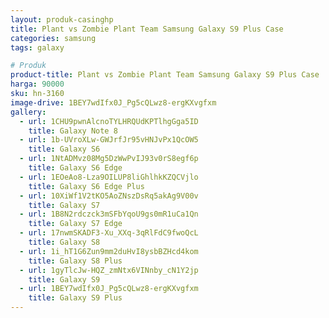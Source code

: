 ```yaml
---
layout: produk-casinghp
title: Plant vs Zombie Plant Team Samsung Galaxy S9 Plus Case
categories: samsung
tags: galaxy

# Produk
product-title: Plant vs Zombie Plant Team Samsung Galaxy S9 Plus Case
harga: 90000
sku: hn-3160
image-drive: 1BEY7wdIfx0J_Pg5cQLwz8-ergKXvgfxm
gallery:
  - url: 1CHU9pwnAlcnoTYLHRQUdKPTlhgGga5ID
    title: Galaxy Note 8
  - url: 1b-UVroXLw-GWJrfJr95vHNJvPx1QcOW5
    title: Galaxy S6
  - url: 1NtADMvz08Mg5DzWwPvIJ93v0rS8egf6p
    title: Galaxy S6 Edge
  - url: 1EOeAo8-Lza9OILUP8liGhlhkKZQCVjlo
    title: Galaxy S6 Edge Plus
  - url: 10XiWf1V2tKO5AoZNszDsRq5akAg9V00v
    title: Galaxy S7
  - url: 1B8N2rdczck3mSFbYqoU9gs0mR1uCa1Qn
    title: Galaxy S7 Edge
  - url: 17nwmSKADF3-Xu_XXq-3qRlFdC9fwoQcL
    title: Galaxy S8
  - url: 1i_hT1G6Zun9mm2duHvI8ysbBZHcd4kom
    title: Galaxy S8 Plus
  - url: 1gyTlcJw-HQZ_zmNtx6VINnby_cN1Y2jp
    title: Galaxy S9
  - url: 1BEY7wdIfx0J_Pg5cQLwz8-ergKXvgfxm
    title: Galaxy S9 Plus
---
```


